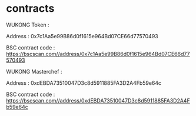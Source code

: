# contracts

WUKONG Token : 

Address : 0x7c1Aa5e99B86d0f1615e964Bd07CE66d77570493

BSC contract code : https://bscscan.com//address/0x7c1Aa5e99B86d0f1615e964Bd07CE66d77570493

WUKONG Masterchef : 

Address : 0xdEBDA73510047D3c8d5911885FA3D2A4Fb59e64c

BSC contract code : https://bscscan.com//address/0xdEBDA73510047D3c8d5911885FA3D2A4Fb59e64c

